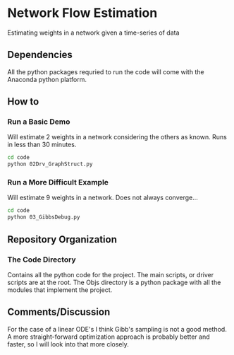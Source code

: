 # Network Flow Estimation
Estimating weights in a network given a time-series of data

## Dependencies

All the python packages requried to run the code will come with the Anaconda python platform.

## How to

### Run a Basic Demo

Will estimate 2 weights in a network considering the others as known. Runs in less than 30 minutes.

```bash
cd code
python 02Drv_GraphStruct.py
```

### Run a More Difficult Example

Will estimate 9 weights in a network. Does not always converge...

```bash
cd code
python 03_GibbsDebug.py
```

## Repository Organization

### The Code Directory

Contains all the python code for the project. The main scripts, or driver scripts are at the root. The Objs directory is a python package with all the modules that implement the project.

## Comments/Discussion

For the case of a linear ODE's I think Gibb's sampling is not a good method. A more straight-forward optimization approach is probably better and faster, so I will look into that more closely.
